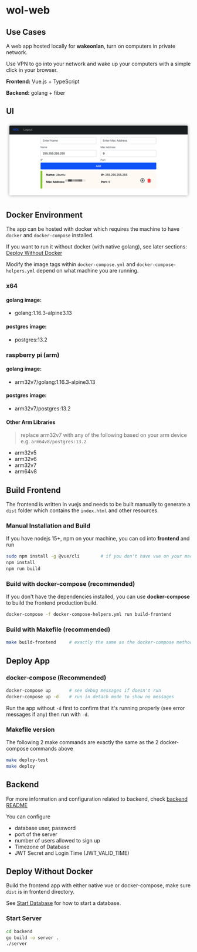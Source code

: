 # wol-web

## Use Cases

A web app hosted locally for **wakeonlan**, turn on computers in private network.

Use VPN to go into your network and wake up your computers with a simple click in your browser.

**Frontend:** Vue.js + TypeScript

**Backend:** golang + fiber

## UI

![image-20210411083628619](README.assets/image-20210411083628619.png)

## Docker Environment

The app can be hosted with docker which requires the machine to have `docker` and `docker-compose` installed.

If you want to run it without docker (with native golang), see later sections: [Deploy Without Docker](#deploy-without-docker)

Modify the image tags within `docker-compose.yml` and `docker-compose-helpers.yml` depend on what machine you are running.

### x64

#### golang image:

- golang:1.16.3-alpine3.13

#### postgres image:

- postgres:13.2

### raspberry pi (arm)

#### golang image:

- arm32v7/golang:1.16.3-alpine3.13

#### postgres image:

- arm32v7/postgres:13.2

#### Other Arm Libraries

> replace arm32v7 with any of the following based on your arm device
> e.g. `arm64v8/postgres:13.2`

- arm32v5
- arm32v6
- arm32v7
- arm64v8

## Build Frontend

The frontend is written in vuejs and needs to be built manually to generate a `dist` folder which contains the `index.html` and other resources.

### Manual Installation and Build

If you have nodejs 15+, npm on your machine, you can cd into **frontend** and run

```bash
sudo npm install -g @vue/cli        # if you don't have vue on your machine.
npm install
npm run build
```

### Build with docker-compose (recommended)

If you don't have the dependencies installed, you can use **docker-compose** to build the frontend production build.

```bash
docker-compose -f docker-compose-helpers.yml run build-frontend
```

### Build with Makefile (recommended)

```bash
make build-frontend     # exactly the same as the docker-compose method, just a simplified wrapper
```

## Deploy App

### docker-compose (Recommended)

```bash
docker-compose up       # see debug messages if doesn't run
docker-compose up -d    # run in detach mode to show no messages
```

Run the app without `-d` first to confirm that it's running properly (see error messages if any) then run with `-d`.

### Makefile version

The following 2 make commands are exactly the same as the 2 docker-compose commands above

```bash
make deploy-test
make deploy
```

## Backend

For more information and configuration related to backend, check [backend README](./backend/README.md)

You can configure
- database user, password
- port of the server
- number of users allowed to sign up
- Timezone of Database
- JWT Secret and Login Time (JWT_VALID_TIME)

## Deploy Without Docker

Build the frontend app with either native vue or docker-compose, make sure `dist` is in frontend directory.

See [Start Database](./backend#set-up-postgresql-database-with-docker) for how to start a database.

### Start Server

```bash
cd backend
go build -o server .
./server
```
